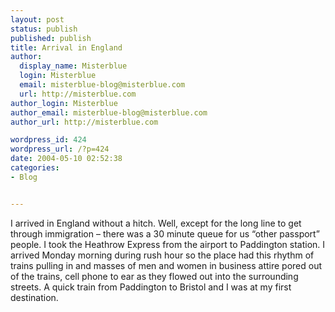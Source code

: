 ```yaml
---
layout: post
status: publish
published: publish
title: Arrival in England
author:
  display_name: Misterblue
  login: Misterblue
  email: misterblue-blog@misterblue.com
  url: http://misterblue.com
author_login: Misterblue
author_email: misterblue-blog@misterblue.com
author_url: http://misterblue.com

wordpress_id: 424
wordpress_url: /?p=424
date: 2004-05-10 02:52:38
categories:
- Blog


---
```

<p>
I arrived in England without a hitch.  Well, except for the long line to get through immigration – there was a 30 minute queue for us “other passport” people.  I took the Heathrow Express from the airport to Paddington station.  I arrived Monday morning during rush hour so the place had this rhythm of trains pulling in and masses of men and women in business attire pored out of the trains, cell phone to ear as they flowed out into the surrounding streets.  A quick train from Paddington to Bristol and I was at my first destination.
</p>
